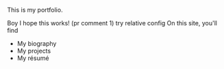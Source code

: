 This is my portfolio.

Boy I hope this works! (pr comment 1)
try relative config
On this site, you'll find

- My biography
- My projects
- My résumé
